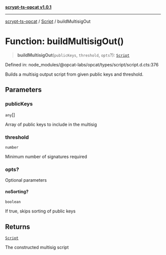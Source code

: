 [**scrypt-ts-opcat v1.0.1**](../../../README.md)

***

[scrypt-ts-opcat](../../../README.md) / [Script](../README.md) / buildMultisigOut

# Function: buildMultisigOut()

> **buildMultisigOut**(`publicKeys`, `threshold`, `opts`?): [`Script`](../../../classes/Script.md)

Defined in: node\_modules/@opcat-labs/opcat/types/script/script.d.cts:376

Builds a multisig output script from given public keys and threshold.

## Parameters

### publicKeys

`any`[]

Array of public keys to include in the multisig

### threshold

`number`

Minimum number of signatures required

### opts?

Optional parameters

#### noSorting?

`boolean`

If true, skips sorting of public keys

## Returns

[`Script`](../../../classes/Script.md)

The constructed multisig script
